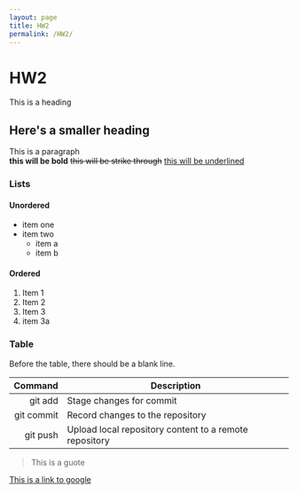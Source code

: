 ```yaml
---
layout: page
title: HW2
permalink: /HW2/
---
```

# HW2
This is a heading
## Here's a smaller heading
This is a paragraph  
**this will be bold** ~~this will be strike through~~ <u>this will be underlined</u>

### Lists
#### Unordered
- item one
- item two 
  - item a 
  - item b

#### Ordered
1. Item 1
2. Item 2
3. Item 3
4. item 3a

### Table

Before the table, there should be a blank line.

| Command    | Description                                                 |
|  --------: |-------------------------------------------------------------|
| git add    | Stage changes for commit                                    |
| git commit | Record changes to the repository                            |
| git push   | Upload local repository content to a remote repository      |


> This is a guote

[This is a link to google](https://www.google.com/)

